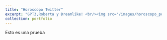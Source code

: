 ```yaml
---
title: "Horoscopo Twitter"
excerpt: "GPT3,Roberta y Dreamlike! <br/><img src='/images/horoscopo_portada.jpg'>"
collection: portfolio
---
```


Esto es una prueba